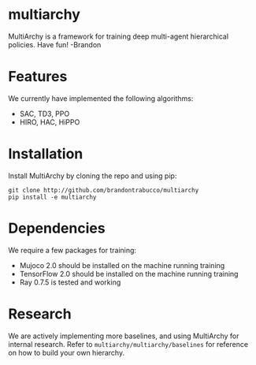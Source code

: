# multiarchy

MultiArchy is a framework for training deep multi-agent hierarchical policies. Have fun! -Brandon

# Features

We currently have implemented the following algorithms:

* SAC, TD3, PPO
* HIRO, HAC, HiPPO

# Installation

Install MultiArchy by cloning the repo and using pip:

```
git clone http://github.com/brandontrabucco/multiarchy
pip install -e multiarchy
```

# Dependencies

We require a few packages for training:

* Mujoco 2.0 should be installed on the machine running training
* TensorFlow 2.0 should be installed on the machine running training
* Ray 0.7.5 is tested and working

# Research

We are actively implementing more baselines, and using MultiArchy for internal research. Refer to `multiarchy/multiarchy/baselines` for reference on how to build your own hierarchy.